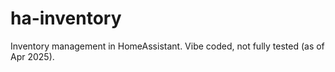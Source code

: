 # ha-inventory
Inventory management in HomeAssistant. Vibe coded, not fully tested (as of Apr 2025).

